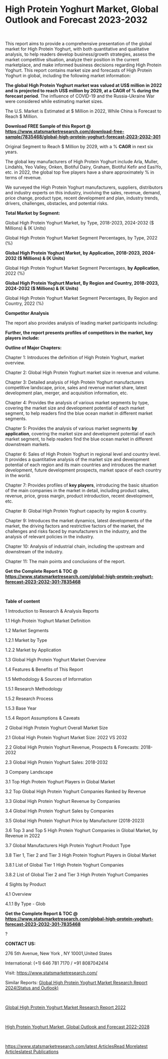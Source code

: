<h1>High Protein Yoghurt Market, Global Outlook and Forecast 2023-2032</h1><br/><p>This report aims to provide a comprehensive presentation of the global market for High Protein Yoghurt, with both quantitative and qualitative analysis, to help readers develop business/growth strategies, assess the market competitive situation, analyze their position in the current marketplace, and make informed business decisions regarding High Protein Yoghurt. This report contains market size and forecasts of High Protein Yoghurt in global, including the following market information:</p>
 
 
 
 <p><strong>The global High Protein Yoghurt market was valued at US$ million in 2022 and is projected to reach US$ million by 2029, at a <strong>CAGR</strong> of % during the forecast period</strong>. The influence of COVID-19 and the Russia-Ukraine War were considered while estimating market sizes.</p>
 
 
 
 <p>The U.S. Market is Estimated at $ Million in 2022, While China is Forecast to Reach $ Million.</p>
 
 
 
 <p><strong>Download FREE Sample of this Report @ <a href="https://www.statsmarketresearch.com/download-free-sample/7835468/global-high-protein-yoghurt-forecast-2023-2032-301">https://www.statsmarketresearch.com/download-free-sample/7835468/global-high-protein-yoghurt-forecast-2023-2032-301</a></strong></p>
 
 
 
 <p>Original Segment to Reach $ Million by 2029, with a % <strong>CAGR</strong> in next six years.</p>
 
 
 
 <p>The global key manufacturers of High Protein Yoghurt include Arla, Muller, Lindahls, Yeo Valley, Onken, Biotiful Dairy, Graham, Biotiful Kefir and EasiYo, etc. in 2022, the global top five players have a share approximately % in terms of revenue.</p>
 
 
 
 <p>We surveyed the High Protein Yoghurt manufacturers, suppliers, distributors and industry experts on this industry, involving the sales, revenue, demand, price change, product type, recent development and plan, industry trends, drivers, challenges, obstacles, and potential risks.</p>
 
 
 
 <p><strong>Total Market by Segment:</strong></p>
 
 
 
 <p>Global High Protein Yoghurt Market, by Type, 2018-2023, 2024-2032 ($ Millions) & (K Units)</p>
 
 
 
 <p>Global High Protein Yoghurt Market Segment Percentages, by Type, 2022 (%)</p>
 
 
 
 <p><strong>Global High Protein Yoghurt Market, <strong>by Application</strong>, 2018-2023, 2024-2032 ($ Millions) & (K Units)</strong></p>
 
 
 
 <p>Global High Protein Yoghurt Market Segment Percentages, <strong>by Application</strong>, 2022 (%)</p>
 
 
 
 <p><strong>Global High Protein Yoghurt Market, By Region and Country, 2018-2023, 2024-2032 ($ Millions) & (K Units)</strong></p>
 
 
 
 <p>Global High Protein Yoghurt Market Segment Percentages, By Region and Country, 2022 (%)</p>
 
 
 
 <p><strong>Competitor Analysis</strong></p>
 
 
 
 <p>The report also provides analysis of leading market participants including:</p>
 
 
 
 <p><strong>Further, the report presents profiles of competitors in the market, <strong>key players</strong> include:</strong></p>
 
 
 
 <p><strong>Outline of Major Chapters:</strong></p>
 
 
 
 <p>Chapter 1: Introduces the definition of High Protein Yoghurt, market overview.</p>
 
 
 
 <p>Chapter 2: Global High Protein Yoghurt market size in revenue and volume.</p>
 
 
 
 <p>Chapter 3: Detailed analysis of High Protein Yoghurt manufacturers competitive landscape, price, sales and revenue market share, latest development plan, merger, and acquisition information, etc.</p>
 
 
 
 <p>Chapter 4: Provides the analysis of various market segments by type, covering the market size and development potential of each market segment, to help readers find the blue ocean market in different market segments.</p>
 
 
 
 <p>Chapter 5: Provides the analysis of various market segments <strong>by application</strong>, covering the market size and development potential of each market segment, to help readers find the blue ocean market in different downstream markets.</p>
 
 
 
 <p>Chapter 6: Sales of High Protein Yoghurt in regional level and country level. It provides a quantitative analysis of the market size and development potential of each region and its main countries and introduces the market development, future development prospects, market space of each country in the world.</p>
 
 
 
 <p>Chapter 7: Provides profiles of <strong>key players</strong>, introducing the basic situation of the main companies in the market in detail, including product sales, revenue, price, gross margin, product introduction, recent development, etc.</p>
 
 
 
 <p>Chapter 8: Global High Protein Yoghurt capacity by region & country.</p>
 
 
 
 <p>Chapter 9: Introduces the market dynamics, latest developments of the market, the driving factors and restrictive factors of the market, the challenges and risks faced by manufacturers in the industry, and the analysis of relevant policies in the industry.</p>
 
 
 
 <p>Chapter 10: Analysis of industrial chain, including the upstream and downstream of the industry.</p>
 
 
 
 <p>Chapter 11: The main points and conclusions of the report.</p>
 
 
 
 <div><b>Get the Complete Report & TOC @ <a href="https://www.statsmarketresearch.com/global-high-protein-yoghurt-forecast-2023-2032-301-7835468">https://www.statsmarketresearch.com/global-high-protein-yoghurt-forecast-2023-2032-301-7835468</a></b></div>
 
 
 
 <p><br />
 
 <b>Table of content</b></p>
 
 
 
 <p>1 Introduction to Research & Analysis Reports<br />
 
 1.1 High Protein Yoghurt Market Definition<br />
 
 1.2 Market Segments<br />
 
 1.2.1 Market by Type<br />
 
 1.2.2 Market by Application<br />
 
 1.3 Global High Protein Yoghurt Market Overview<br />
 
 1.4 Features & Benefits of This Report<br />
 
 1.5 Methodology & Sources of Information<br />
 
 1.5.1 Research Methodology<br />
 
 1.5.2 Research Process<br />
 
 1.5.3 Base Year<br />
 
 1.5.4 Report Assumptions & Caveats<br />
 
 2 Global High Protein Yoghurt Overall Market Size<br />
 
 2.1 Global High Protein Yoghurt Market Size: 2022 VS 2032<br />
 
 2.2 Global High Protein Yoghurt Revenue, Prospects & Forecasts: 2018-2032<br />
 
 2.3 Global High Protein Yoghurt Sales: 2018-2032<br />
 
 3 Company Landscape<br />
 
 3.1 Top High Protein Yoghurt Players in Global Market<br />
 
 3.2 Top Global High Protein Yoghurt Companies Ranked by Revenue<br />
 
 3.3 Global High Protein Yoghurt Revenue by Companies<br />
 
 3.4 Global High Protein Yoghurt Sales by Companies<br />
 
 3.5 Global High Protein Yoghurt Price by Manufacturer (2018-2023)<br />
 
 3.6 Top 3 and Top 5 High Protein Yoghurt Companies in Global Market, by Revenue in 2022<br />
 
 3.7 Global Manufacturers High Protein Yoghurt Product Type<br />
 
 3.8 Tier 1, Tier 2 and Tier 3 High Protein Yoghurt Players in Global Market<br />
 
 3.8.1 List of Global Tier 1 High Protein Yoghurt Companies<br />
 
 3.8.2 List of Global Tier 2 and Tier 3 High Protein Yoghurt Companies<br />
 
 4 Sights by Product<br />
 
 4.1 Overview<br />
 
 4.1.1 By Type - Glob</p>
 
 
 
 <div><b>Get the Complete Report & TOC @ <a href="https://www.statsmarketresearch.com/global-high-protein-yoghurt-forecast-2023-2032-301-7835468">https://www.statsmarketresearch.com/global-high-protein-yoghurt-forecast-2023-2032-301-7835468</a></b></div>
 
 
 
 <p>? </p>
 
 
 
 <p><b>CONTACT US:</b><br />
 
 276 5th Avenue, New York , NY 10001,United States<br />
 
 International: (+1) 646 781 7170 / +91 8087042414<br />
 
 Visit: <a href="https://www.statsmarketresearch.com/">https://www.statsmarketresearch.com/</a><br />
 
 Similar Reports: <a href="https://www.statsmarketresearch.com/global-high-protein-yoghurt-forecast-2023-2032-301-7835468">Global High Protein Yoghurt Market Research Report 2024(Status and Outlook)</a><br />
 
 <br />
 
 <a href="https://www.statsmarketresearch.com/global-high-protein-yoghurt-forecast-2023-2032-301-7835468">Global High Protein Yoghurt Market Research Report 2022</a><br />
 
 <br />
 
 <a href="https://www.statsmarketresearch.com/global-high-protein-yoghurt-forecast-2023-2032-301-7835468">High Protein Yoghurt Market, Global Outlook and Forecast 2022-2028</a><br />
 
 <br />
 
 <a href="https://gyeongbokgung.com">https://www.statsmarketresearch.com/</a><a href="https://hallyeomaritime.com">latest Articles</a><a href="https://jingwansa.com">Read More</a><a href="https://nguoiviet.jp/">latest Articles</a><a href="https://www.intelmarketresearch.com/">latest Publications</a></p>